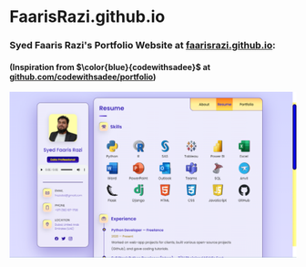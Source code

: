 # FaarisRazi.github.io
### Syed Faaris Razi's Portfolio Website at <b>[faarisrazi.github.io](https://faarisrazi.github.io/)</b>:
#### (Inspiration from <strong>$\color{blue}{codewithsadee}$</strong> at [github.com/codewithsadee/portfolio](https://github.com/codewithsadee/portfolio))

![Site looks](https://github.com/FaarisRazi/FaarisRazi.github.io/blob/main/assets/images/site_img.PNG)
